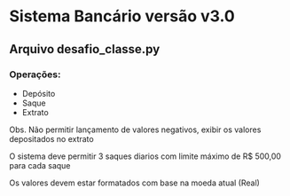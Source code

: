 
# Sistema Bancário versão v3.0
## Arquivo desafio_classe.py

### Operações:
 - Depósito
 - Saque
 - Extrato


Obs. Não permitir lançamento de valores negativos, exibir os valores  depositados no extrato

O sistema deve permitir 3 saques diarios com limite máximo de R$ 500,00 para cada saque

Os valores devem estar formatados com base na moeda atual (Real)
